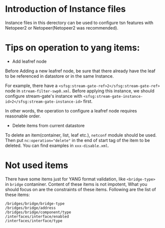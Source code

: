 # Introduction of Instance files
Instance files in this derectory can be used to configure tsn features with Netopeer2 or Netopeer(Netopeer2 was recommended).

# Tips on operation to yang items:
- Add leafref node

Before Adding a new leafref node, be sure that there already have the leaf to be referenced in datastore or in the same Instance.

For example, there have a `<sfsg:stream-gate-ref>2</sfsg:stream-gate-ref>` node in `stream-filter-swp0.xml`.
Before applying this instance, we should configure stream-gate's instance with `<sfsg:stream-gate-instance-id>2</sfsg:stream-gate-instance-id>` first.

In other words, the operation to configure a leafref node requires reasonable order.

- Delete items from current datastore

To delete an item(container, list, leaf etc.), `netconf` module should be used.
Then put `nc:operation="delete"` in the end of start tag of the item to be deleted.
You can find examples in `xxx-disable.xml`.

# Not used items
There have some items just for YANG format validation, like `<bridge-type>` in `bridge` contaniner.
Content of these items is not impotent, What you should focus on are the constraints of these items.
Following are the list of these items:

```
/bridges/bridge/bridge-type
/bridges/bridge/address
/bridges/bridge/component/type
/interfaces/interface/enabled
/interfaces/interface/type
```
